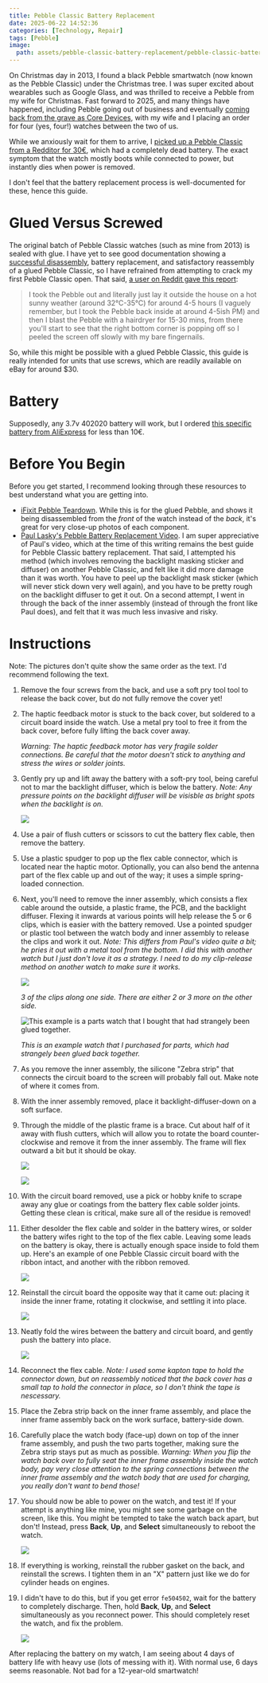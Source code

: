```yaml
---
title: Pebble Classic Battery Replacement
date: 2025-06-22 14:52:36
categories: [Technology, Repair]
tags: [Pebble]
image:
  path: assets/pebble-classic-battery-replacement/pebble-classic-battery-replacement.jpeg
---
```


On Christmas day in 2013, I found a black Pebble smartwatch (now known as the Pebble Classic) under the Christmas tree. I was super excited about wearables such as Google Glass, and was thrilled to receive a Pebble from my wife for Christmas. Fast forward to 2025, and many things have happened, including Pebble going out of business and eventually [coming back from the grave as Core Devices](https://repebble.com/), with my wife and I placing an order for four (yes, four!) watches between the two of us.

While we anxiously wait for them to arrive, I [picked up a Pebble Classic from a Redditor for 30€](https://www.reddit.com/r/pebble/comments/1k6rbt2/giving_away_a_batterydead_301bl_eu_only/), which had a completely dead battery. The exact symptom  that the watch mostly boots while connected to power, but instantly dies when power is removed.

I don't feel that the battery replacement process is well-documented for these, hence this guide.

# Glued Versus Screwed

The original batch of Pebble Classic watches (such as mine from 2013) is sealed with glue. I have yet to see good documentation showing a [successful disassembly](https://www.ifixit.com/Teardown/Pebble+Teardown/13319), battery replacement, and satisfactory reassembly of a glued Pebble Classic, so I have refrained from attempting to crack my first Pebble Classic open. That said, [a user on Reddit gave this report](https://www.reddit.com/r/pebble/comments/1jls4v0/comment/mkccwa5/?utm_source=share&utm_medium=web3x&utm_name=web3xcss&utm_term=1&utm_content=share_button):

> I took the Pebble out and literally just lay it outside the house on a hot sunny weather (around 32°C-35°C) for around 4-5 hours (I vaguely remember, but I took the Pebble back inside at around 4-5ish PM) and then I blast the Pebble with a hairdryer for 15-30 mins, from there you'll start to see that the right bottom corner is popping off so I peeled the screen off slowly with my bare fingernails.

So, while this might be possible with a glued Pebble Classic, this guide is really intended for units that use screws, which are readily available on eBay for around $30.

# Battery

Supposedly, any 3.7v 402020 battery will work, but I ordered [this specific battery from AliExpress](https://www.aliexpress.com/item/1005006275320637.html?spm=a2g0o.order_list.order_list_main.29.62281802WJTvkK) for less than 10€.

# Before You Begin

Before you get started, I recommend looking through these resources to best understand what you are getting into.

* [iFixit Pebble Teardown](https://www.ifixit.com/Teardown/Pebble+Teardown/13319). While this is for the glued Pebble, and shows it being disassembled from the _front_ of the watch instead of the _back_, it's great for very close-up photos of each component.
* [Paul Lasky's Pebble Battery Replacement Video](https://www.youtube.com/watch?v=WEs2i2CSits). I am super appreciative of Paul's video, which at the time of this writing remains the best guide for Pebble Classic battery replacement. That said, I attempted his method (which involves removing the backlight masking sticker and diffuser) on another Pebble Classic, and felt like it did more damage than it was worth. You have to peel up the backlight mask sticker (which will never stick down very well again), and you have to be pretty rough on the backlight diffuser to get it out. On a second attempt, I went in through the back of the inner assembly (instead of through the front like Paul does), and felt that it was much less invasive and risky.

# Instructions

Note: The pictures don't quite show the same order as the text. I'd recommend following the text.

1. Remove the four screws from the back, and use a soft pry tool tool to release the back cover, but do not fully remove the cover yet!

2. The haptic feedback motor is stuck to the back cover, but soldered to a circuit board inside the watch. Use a metal pry tool to free it from the back cover, before fully lifting the back cover away.

    _Warning: The haptic feedback motor has very fragile solder connections. Be careful that the motor doesn't stick to anything and stress the wires or solder joints._

3. Gently pry up and lift away the battery with a soft-pry tool, being careful not to mar the backlight diffuser, which is below the battery. _Note: Any pressure points on the backlight diffuser will be visisble as bright spots when the backlight is on._

    ![](assets/pebble-classic-battery-replacement/step-03-remove-battery.jpeg)

4. Use a pair of flush cutters or scissors to cut the battery flex cable, then remove the battery.

5. Use a plastic spudger to pop up the flex cable connector, which is located near the haptic motor. Optionally, you can also bend the antenna part of the flex cable up and out of the way; it uses a simple spring-loaded connection.

6. Next, you'll need to remove the inner assembly, which consists a flex cable around the outside, a plastic frame, the PCB, and the backlight diffuser. Flexing it inwards at various points will help release the 5 or 6 clips, which is easier with the battery removed. Use a pointed spudger or plastic tool between the watch body and inner assembly to release the clips and work it out.     _Note: This differs from Paul's video quite a bit; he pries it out with a metal tool from the bottom. I did this with another watch but I just don't love it as a strategy. I need to do my clip-release method on another watch to make sure it works._

    ![](assets/pebble-classic-battery-replacement/step-06-clips.jpeg)
    
    _3 of the clips along one side. There are either 2 or 3 more on the other side._

    ![This example is a parts watch that I bought that had strangely been glued together.](assets/pebble-classic-battery-replacement/step-06-spudger.jpeg)

    _This is an example watch that I purchased for parts, which had strangely been glued back together._

7. As you remove the inner assembly, the silicone "Zebra strip" that connects the circuit board to the screen will probably fall out. Make note of where it comes from.

8. With the inner assembly removed, place it backlight-diffuser-down on a soft surface.

9. Through the middle of the plastic frame is a brace. Cut about half of it away with flush cutters, which will allow you to rotate the board counter-clockwise and remove it from the inner assembly. The frame will flex outward a bit but it should be okay.

    ![](assets/pebble-classic-battery-replacement/step-09-remove-pcb.jpeg)

    ![](assets/pebble-classic-battery-replacement/step-09-pcb-removed.jpeg)

10. With the circuit board removed, use a pick or hobby knife to scrape away any glue or coatings from the battery flex cable solder joints. Getting these clean is critical, make sure all of the residue is removed!

11. Either desolder the flex cable and solder in the battery wires, or solder the battery wifes right to the top of the flex cable. Leaving some leads on the battery is okay, there is actually enough space inside to fold them up. Here's an example of one Pebble Classic circuit board with the ribbon intact, and another with the ribbon removed.

    ![](assets/pebble-classic-battery-replacement/step-11-soldered-battery.jpeg)

12. Reinstall the circuit board the opposite way that it came out: placing it inside the inner frame, rotating it clockwise, and settling it into place.

    ![](assets/pebble-classic-battery-replacement/step-12-install-pcb.jpeg)

13. Neatly fold the wires between the battery and circuit board, and gently push the battery into place.

    ![](assets/pebble-classic-battery-replacement/step-13-fold-battery-wires.jpeg)

14. Reconnect the flex cable. _Note: I used some kapton tape to hold the connector down, but on reassembly noticed that the back cover has a small tap to hold the connector in place, so I don't think the tape is nescessary._

15. Place the Zebra strip back on the inner frame assembly, and place the inner frame assembly back on the work surface, battery-side down.

16. Carefully place the watch body (face-up) down on top of the inner frame assembly, and push the two parts together, making sure the Zebra strip stays put as much as possible. _Warning: When you flip the watch back over to fully seat the inner frame assembly inside the watch body, pay very close attention to the spring connections between the inner frame assembly and the watch body that are used for charging, you really don't want to bend those!_

17. You should now be able to power on the watch, and test it! If your attempt is anything like mine, you might see some garbage on the screen, like this. You might be tempted to take the watch back apart, but don't! Instead, press **Back**, **Up**, and **Select** simultaneously to reboot the watch.

    ![](assets/pebble-classic-battery-replacement/step-17-screen-garbage.jpeg)

18. If everything is working, reinstall the rubber gasket on the back, and reinstall the screws. I tighten them in an "X" pattern just like we do for cylinder heads on engines.

19. I didn't have to do this, but if you get error `fe504502`, wait for the battery to completely discharge. Then, hold **Back**, **Up**, and **Select** simultaneously as you reconnect power. This should completely reset the watch, and fix the problem.

    ![](assets/pebble-classic-battery-replacement/step-19-error.jpeg)

After replacing the battery on my watch, I am seeing about 4 days of battery life with heavy use (lots of messing with it). With normal use, 6 days seems reasonable. Not bad for a 12-year-old smartwatch!
